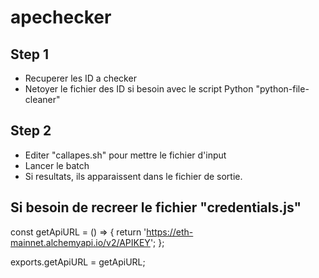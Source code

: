 # apechecker

## Step 1
- Recuperer les ID a checker
- Netoyer le fichier des ID si besoin avec le script Python "python-file-cleaner"

## Step 2
- Editer "callapes.sh" pour mettre le fichier d'input
- Lancer le batch
- Si resultats, ils apparaissent dans le fichier de sortie.

## Si besoin de recreer le fichier "credentials.js"

const getApiURL = () => {
    return 'https://eth-mainnet.alchemyapi.io/v2/APIKEY';
  };
  
exports.getApiURL = getApiURL;